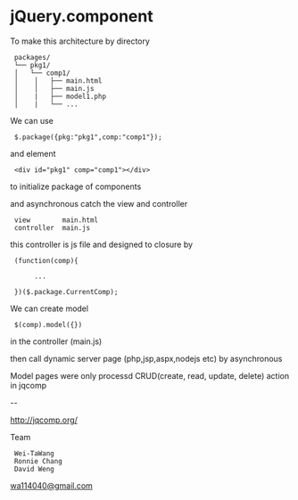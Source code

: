 jQuery.component
=================


To make this architecture by directory 

     packages/
     └── pkg1/
     │   └── comp1/
     │    │   ├── main.html
     │    │   ├── main.js
     │    |   ├── model1.php
     │    |   └── ...

We can use

     $.package({pkg:"pkg1",comp:"comp1"}); 

and element

     <div id="pkg1" comp="comp1"></div>

to initialize package of components

and asynchronous catch the view and controller

     view        main.html  
     controller  main.js

this controller is js file and designed to closure by

     (function(comp){
          
          ...
          
     })($.package.CurrentComp);


We can create model  

     $(comp).model({}) 

in the controller (main.js)

then call dynamic server page (php,jsp,aspx,nodejs etc) by asynchronous

Model pages were only processd CRUD(create, read, update, delete) action in jqcomp

--

http://jqcomp.org/

Team

     Wei-TaWang
     Ronnie Chang
     David Weng

wa114040@gmail.com
